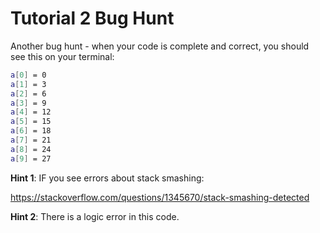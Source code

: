 # Tutorial 2 Bug Hunt

Another bug hunt - when your code is complete and correct, you should see this on your terminal:

```bash
a[0] = 0
a[1] = 3
a[2] = 6
a[3] = 9
a[4] = 12
a[5] = 15
a[6] = 18
a[7] = 21
a[8] = 24
a[9] = 27
```

**Hint 1**: IF you see errors about stack smashing:

https://stackoverflow.com/questions/1345670/stack-smashing-detected

**Hint 2**: There is a logic error in this code.